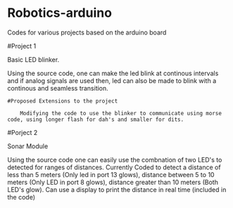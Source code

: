 # Robotics-arduino
Codes for various projects based on the arduino board

#Project 1

Basic LED blinker.

Using the source code, one can make the led blink at continous intervals and if analog signals are used then, led can also be made to blink with a continous and seamless transition.

	#Proposed Extensions to the project
		
		Modifying the code to use the blinker to communicate using morse code, using longer flash for dah's and smaller for dits.

#Porject 2

Sonar  Module

Using the source code one can easily use the combnation of two LED's to detected for ranges of distances. Currently Coded to detect a distance of less than 5 meters (Only led in port 13 glows), distance between 5 to 10 meters (Only LED in port 8 glows), distance greater than 10 meters (Both LED's glow). Can use a display to print the distance in real time (included in the code)
